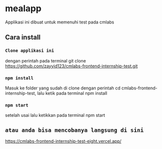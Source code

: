 # mealapp

Applikasi ini dibuat untuk memenuhi test pada cmlabs

## Cara install

### `Clone applikasi ini `

dengan perintah pada terminal git clone https://github.com/zayyid123/cmlabs-frontend-internship-test.git

### `npm install`

Masuk ke folder yang sudah di clone dengan perintah cd cmlabs-frontend-internship-test, lalu ketik pada terminal npm install

### `npm start`

setelah usai lalu ketikkan pada terminal npm start

## `atau anda bisa mencobanya langsung di sini`

https://cmlabs-frontend-internship-test-eight.vercel.app/
